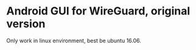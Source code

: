 # Android GUI for WireGuard, original version

Only work in linux environment, best be ubuntu 16.06.
